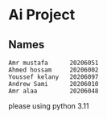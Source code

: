 # Ai Project
## Names
```
Amr mustafa      20206051
Ahmed hossam     20206002
Youssef kelany   20206097
Andrew Sami      20206010
Amr alaa         20206048
```
please using python 3.11

